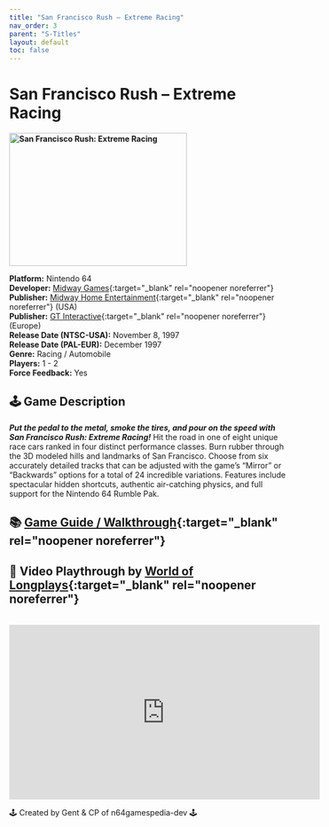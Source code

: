 ```yaml
---
title: "San Francisco Rush – Extreme Racing"
nav_order: 3
parent: "S-Titles"
layout: default
toc: false
---
```


# San Francisco Rush – Extreme Racing

<b>
<img src="https://images.launchbox-app.com/7927c9d7-1281-464d-84c4-7f912d7e0394.jpg" alt="San Francisco Rush: Extreme Racing" width="320" height="240" />
</b>

**Platform:** Nintendo 64  
**Developer:** [Midway Games](https://en.wikipedia.org/wiki/Midway_Games){:target="_blank" rel="noopener noreferrer"}  
**Publisher:** [Midway Home Entertainment](https://en.wikipedia.org/wiki/Midway_Games#Publishing_and_distribution){:target="_blank" rel="noopener noreferrer"} (USA)  
**Publisher:** [GT Interactive](https://en.wikipedia.org/wiki/Atari,_Inc._(Atari_SA_subsidiary)){:target="_blank" rel="noopener noreferrer"} (Europe)  
**Release Date (NTSC-USA):** November 8, 1997  
**Release Date (PAL-EUR):** December 1997  
**Genre:** Racing / Automobile  
**Players:** 1 - 2  
**Force Feedback:** Yes  

## 🕹️ Game Description
<em><strong>Put the pedal to the metal, smoke the tires, and pour on the speed with San Francisco Rush: Extreme Racing!</strong></em> Hit the road in one of eight unique race cars ranked in four distinct performance classes. Burn rubber through the 3D modeled hills and landmarks of San Francisco. Choose from six accurately detailed tracks that can be adjusted with the game’s “Mirror” or “Backwards” options for a total of 24 incredible variations. Features include spectacular hidden shortcuts, authentic air-catching physics, and full support for the Nintendo 64 Rumble Pak.

## 📚 [Game Guide / Walkthrough](https://gamefaqs.gamespot.com/n64/198546-san-francisco-rush-extreme-racing/faqs/826){:target="_blank" rel="noopener noreferrer"}

## 🎥 Video Playthrough by [World of Longplays](https://www.youtube.com/channel/UCVi6ofFy7QyJJrZ9l0-fwbQ){:target="_blank" rel="noopener noreferrer"}
<br />
<iframe width="560" height="315" src="https://www.youtube.com/embed/8lUjX0_N4FQ" title="San Francisco Rush Gameplay – World of Longplays" frameborder="0" allowfullscreen></iframe>

🕹️ Created by Gent & CP of n64gamespedia-dev 🕹️

<!-- Vault Format: n64gamespedia-dev -->
<!-- Protocol Source: _vault-specs/format-protocol.md -->
